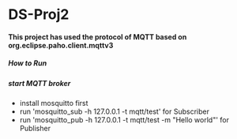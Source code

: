 # DS-Proj2

#### This project has used the protocol of MQTT based on org.eclipse.paho.client.mqttv3


##### How to Run

##### start MQTT broker
+ install mosquitto first
+ run 'mosquitto_sub -h 127.0.0.1 -t mqtt/test' for Subscriber
+ run 'mosquitto_pub -h 127.0.0.1 -t mqtt/test -m "Hello world"' for Publisher
